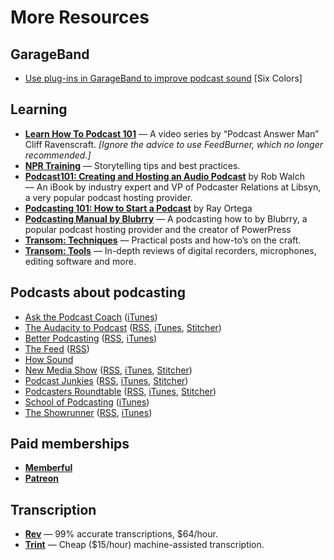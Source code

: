More Resources
=======

## GarageBand

* [Use plug-ins in GarageBand to improve podcast sound](https://sixcolors.com/post/2015/08/add-podcasting-plug-ins-in-garageband/) [Six Colors]

## Learning

* **[Learn How To Podcast 101](http://podcastanswerman.com/learn-how-to-podcast/)** — A video series by “Podcast Answer Man” Cliff Ravenscraft. _[Ignore the advice to use FeedBurner, which no longer recommended.]_
* **[NPR Training](http://training.npr.org/)** — Storytelling tips and best practices.
* **[Podcast101: Creating and Hosting an Audio Podcast](https://itunes.apple.com/us/book/podcast101-creating-hosting/id498143383)** by Rob Walch — An iBook by industry expert and VP of Podcaster Relations at Libsyn, a very popular podcast hosting provider.
* **[Podcasting 101: How to Start a Podcast](http://thepodcastersstudio.com/tps101-podcasting-101-how-to-start-a-podcast/)** by Ray Ortega
* **[Podcasting Manual by Blubrry](https://create.blubrry.com/manual/)** — A podcasting how to by Blubrry, a popular podcast hosting provider and the creator of PowerPress
* **[Transom: Techniques](http://transom.org/topics/techniques/)** — Practical posts and how-to’s on the craft.
* **[Transom: Tools](http://transom.org/topics/tools/)** — In-depth reviews of digital recorders, microphones, editing software and more.

## Podcasts about podcasting

* [Ask the Podcast Coach](http://askthepodcastcoach.com/) ([iTunes](http://www.schoolofpodcasting.com/askcoach))
* [The Audacity to Podcast](https://theaudacitytopodcast.com/) ([RSS](http://feeds.noodle.mx/TheAudacitytoPodcast), [iTunes](https://theaudacitytopodcast.com/itunes), [Stitcher](https://theaudacitytopodcast.com/stitcher))
* [Better Podcasting](http://www.betterpodcasting.com/) ([RSS](http://betterpodcasting.libsyn.com/rss), [iTunes](https://itunes.apple.com/us/podcast/better-podcasting/id1047879204))
* [The Feed](http://thefeed.libsyn.com/) ([RSS](http://thefeed.libsyn.com/rss))
* [How Sound](http://transom.org/topics/howsound/)
* [New Media Show](http://newmediashow.com/) ([RSS](http://newmediashow.com/feed/podcast/), [iTunes](https://itunes.apple.com/WebObjects/MZStore.woa/wa/viewPodcast?id=392545647&mt=2&ls=1), [Stitcher](http://www.stitcher.com/podcast/the-new-media-show))
* [Podcast Junkies](http://www.podcastjunkies.com/) ([RSS](http://www.podcastjunkies.com/rss-pl), [iTunes](http://www.podcastjunkies.com/itunes-pl), [Stitcher](http://www.podcastjunkies.com/stitcher-pl))
* [Podcasters Roundtable](http://podcastersroundtable.com/) ([RSS](http://podcastersroundtable.com/feed/podcast/), [iTunes](https://itunes.apple.com/us/podcast/podcasters-roundtable-podcasters/id548946224), [Stitcher](http://www.stitcher.com/s?fid=32335&refid=stpr))
* [School of Podcasting](http://schoolofpodcasting.com/) ([iTunes](http://www.schoolofpodcasting.com/itunes))
* [The Showrunner](http://rainmaker.fm/series/showrunner/) ([RSS](http://rainmaker.fm/series/showrunner/feed/), [iTunes](https://itunes.apple.com/us/podcast/id980796147))

## Paid memberships

* **[Memberful](https://memberful.com/)**
* **[Patreon](https://www.patreon.com/)**

## Transcription

* **[Rev](https://www.rev.com/)** — 99% accurate transcriptions, $64/hour.
* **[Trint](https://trint.com/)** — Cheap ($15/hour) machine-assisted transcription.
